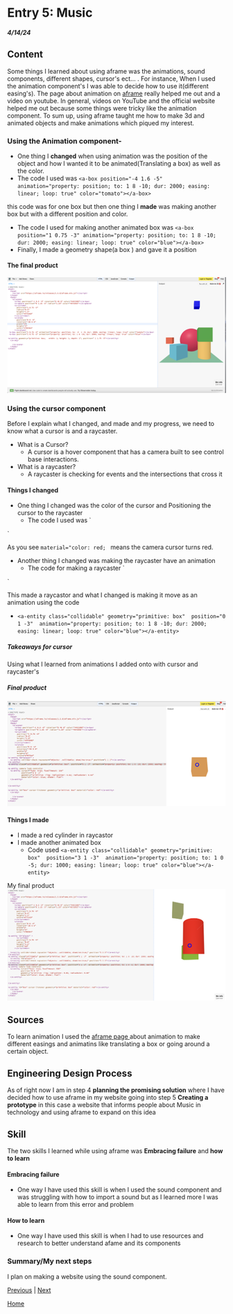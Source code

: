 # Entry 5: Music
##### 4/14/24

## Content
Some things I learned about using aframe was the animations, sound components, different shapes, cursor's ect... . For instance, When I used the animation component's I was able to decide how to use it(different easing's). The page about animation on [aframe](https://aframe.io/docs/1.5.0/components/animation.html) really helped me out and a video on youtube. In general, videos on YouTube and the official website helped me out because some things were tricky like the animation component. To sum up, using aframe taught me how to make 3d and animated objects and make animations which piqued my interest.

### Using the Animation component-
*  One thing I **changed** when using animation was the position of the object and how  I wanted it to be animated(Translating a box) as well as the color.
* The code I used was
`
 <a-box position="-4 1.6 -5" animation="property: position; to: 1 8 -10; dur: 2000; easing: linear; loop: true" color="tomato"></a-box>
 `

 this code was for one box but then one thing I **made** was making another box but with a different position and color.
 * The code I used for making another animated  box was
  `<a-box position="1 0.75 -3" animation="property: position; to: 1 8 -10; dur: 2000; easing: linear; loop: true" color="blue"></a-box>
`
* Finally, I made a geometry shape(a box ) and gave it a position
#### The final product
![1/2](../tool/images/box.png)


### Using the cursor component
Before I explain what I changed, and made and my progress, we need to know what a cursor is and a raycaster.
* What is a Cursor?
   * A cursor is a hover component that has a camera built to see control base interactions.
* What is a raycaster?
   * A raycaster is checking for events and the intersections that cross it
#### Things I changed
* One thing I changed was the color of the cursor  and Positioning the cursor to the raycaster
    * The code I used was
    `
<a-entity camera look-controls>
  <a-entity cursor="fuse: true; fuseTimeout: 500"
            position="0 0 -1"
            geometry="primitive: ring; radiusInner: 0.02; radiusOuter: 0.03"
            material="color: red; shader: flat">
  </a-entity>
  `

As you see `material="color: red; ` means the camera cursor turns red.

* Another thing I changed was making the raycaster have an animation
     * The code for making a raycaster
    `<a-entity id="player" >
  <a-entity collider-check raycaster="objects: .collidable; showLine:true;" position="1 1 1"></a-entity>
</a-entity>
`

This made a raycastor and what I changed is making it move as an animation using the code
* `<a-entity class="collidable" geometry="primitive: box"  position="0 1 -3"  animation="property: position; to: 1 8 -10; dur: 2000; easing: linear; loop: true" color="blue"></a-entity>
`
##### Takeaways for cursor
Using what I learned from animations I added onto with cursor and raycaster's
##### Final product
![2/2](../tool/images/Cursor.png)

#### Things I made
* I made a red cylinder in raycastor
* I made another animated box
     * Code used
     `<a-entity class="collidable" geometry="primitive: box"  position="3 1 -3"  animation="property: position; to: 1 0 -5; dur: 1000; easing: linear; loop: true" color="blue"></a-entity>
`

My final product
![final product](../tool/images/Finalproduct.png)
## Sources
To learn animation I used  the [aframe page ](https://aframe.io/docs/1.5.0/components/animation.html) about animation to make different  easings and animatins like translating a box or going around a certain object.

## Engineering Design Process
As of right now  I am in step 4  **planning the promising solution** where I have decided how to use aframe  in my website going into step 5 **Creating a prototype** in this case a website that informs people  about Music in technology and using aframe to expand on this idea

## Skill
 The two skills I learned while using aframe was **Embracing failure** and **how to learn**

 #### Embracing failure
 - One way  I have used this skill is when I used the sound component and was struggling with how to import a sound but as I learned more I was able to learn from this error and problem

 #### How to learn
 - One way I have used this skill is when  I had to use resources and research to better understand afame and its components

 ### Summary/My next steps
 I plan on making a website using the sound component.

[Previous](entry04.md) | [Next](entry06.md)

[Home](../README.md)


